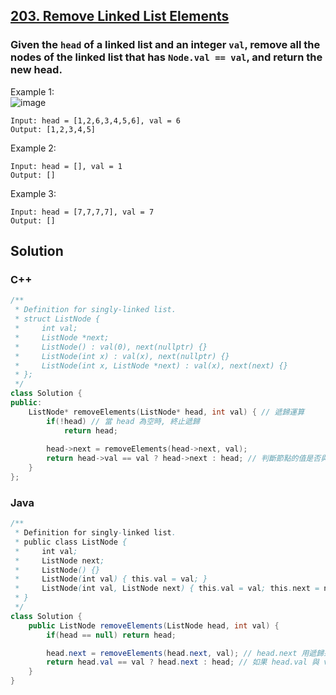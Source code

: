 ## [203. Remove Linked List Elements](https://leetcode.com/problems/remove-linked-list-elements/)

### Given the `head` of a linked list and an integer `val`, remove all the nodes of the linked list that has `Node.val == val`, and return the new head.


Example 1:  
![image](https://assets.leetcode.com/uploads/2021/03/06/removelinked-list.jpg)  
```
Input: head = [1,2,6,3,4,5,6], val = 6
Output: [1,2,3,4,5]
```
Example 2:
```
Input: head = [], val = 1
Output: []
```
Example 3:
```
Input: head = [7,7,7,7], val = 7
Output: []
```


## Solution  

### C++  
```c++
/**
 * Definition for singly-linked list.
 * struct ListNode {
 *     int val;
 *     ListNode *next;
 *     ListNode() : val(0), next(nullptr) {}
 *     ListNode(int x) : val(x), next(nullptr) {}
 *     ListNode(int x, ListNode *next) : val(x), next(next) {}
 * };
 */
class Solution {
public:
    ListNode* removeElements(ListNode* head, int val) { // 遞歸運算
        if(!head) // 當 head 為空時, 終止遞歸
            return head;
        
        head->next = removeElements(head->next, val);
        return head->val == val ? head->next : head; // 判斷節點的值是否與 val 相等, 如果相等則用 head->next 將他覆蓋掉
    }
};
```


### Java  
```java
/**
 * Definition for singly-linked list.
 * public class ListNode {
 *     int val;
 *     ListNode next;
 *     ListNode() {}
 *     ListNode(int val) { this.val = val; }
 *     ListNode(int val, ListNode next) { this.val = val; this.next = next; }
 * }
 */
class Solution {
    public ListNode removeElements(ListNode head, int val) {
        if(head == null) return head;

        head.next = removeElements(head.next, val); // head.next 用遞歸來遍歷
        return head.val == val ? head.next : head; // 如果 head.val 與 val 相等, 則用 head.next 覆蓋掉
    }
}
```
